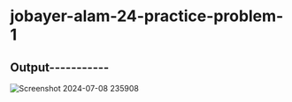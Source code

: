 # jobayer-alam-24-practice-problem-1
## Output-----------
![Screenshot 2024-07-08 235908](https://github.com/jobayer-alam-24/jobayer-alam-24-practice-problem-1/assets/158845902/b584f4d7-56c5-46bb-899e-5ce12248140e)
